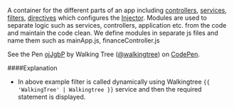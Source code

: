 A container for the different parts of an app including 	<a class="x-grid-item"  href='/slidedeck/#1. Overview/2 Core-Concepts/13. Controller' target="_blank">controllers</a>, <a class="x-grid-item"  href='/slidedeck/#1. Overview/2 Core-Concepts/17. Service' target="_blank">services</a>, <a class="x-grid-item"  href='/slidedeck/#1. Overview/2 Core-Concepts/10. Filter' target="_blank">filters</a>, <a class="x-grid-item"  href='/slidedeck/#1. Overview/2 Core-Concepts/5. Directive' target="_blank">directives</a> which configures the <a class="x-grid-item"  href='/slidedeck/#1. Overview/2 Core-Concepts/15. Injector' target="_blank">Injector</a>. Modules are used to separate logic such as services, controllers, application etc. from the code and maintain the code clean. We define modules in separate js files and name them such as mainApp.js, financeController.js

<p data-height="268" data-theme-id="0" data-slug-hash="ojJgbP" data-default-tab="result" data-user="walkingtree" class='codepen'>See the Pen <a href='http://codepen.io/walkingtree/pen/ojJgbP/'>ojJgbP</a> by Walking Tree (<a href='http://codepen.io/walkingtree'>@walkingtree</a>) on <a href='http://codepen.io'>CodePen</a>.</p>
<script async src="//assets.codepen.io/assets/embed/ei.js"></script>

####Explanation

* In above example filter is called dynamically using Walkingtree ```{{ 'WalkingTree' | Walkingtree }}``` service and then the required statement is displayed.

